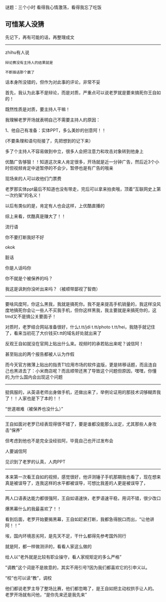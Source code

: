 
谜题：三个小时 看得我心情激荡，看得我忘了吃饭

可惜某人没猜
------
先记下，再有可能的话，再整理成文

-----------
zhihu有人说



	辩论赛没有主持人的结果就是

	不断插话那个赢了

话本身所没错的，但作为对此事的评论，非常不妥

首先，我认为此事不是辩论，而是对质，严重点可以说老罗就是要来搞死你王自如的！

既然性质是对质，要主持人干嘛！

我理解老罗开场就表明自己不需要主持人的原因：

1、他自己有准备：实体PPT，多么美妙的创意阿！！

(不要条理和语句衔接了，先把想到的记下来）

多了个主持人不容易做到中立，很多人会把注意力和攻击对象转到他身上

优酷广告够狠！！知道这次来人肯定很多，开场就是近一分钟广告，然后近3个小时但视频肯定中途暂停的不会少，暂停也是有广告的哦亲

现场来的人可以收他们门票费

老罗那实体ppt最后不知道也没有带走，完后可以拿来拍卖哦，顶着“互联网史上第一次约架”的名义！

以后有类似的是，肯定有人也会这样，上优酷直播的

综上来看，优酷真是赚大了！！


流行语

你不要打断我好不好

okok


脏话

你是人话吗你

你不就是个被保养的吗？

我这是讽刺你没听出来吗？（被顺带鄙视了智商）



------

要啥风度阿，你这么黑我，我就是搞死你。我不是来提高手机销量的，我这样没风度地搞死你会让一些人不买我手机，但你这样黑我，我主要就是来搞死你的，这tmd又不是搞公关要面子！


对质时，老罗结合网站准备很好，什么t.tt/jdi t.tt/photo t.tt/hei，我随手就记住了，看来当初花了大价钱买t.tt的域名好处就出来了

反观王自如就没在官网上贴出什么来。视频时的承若贴出来呢？诚信阿！

甚至贴出的两个报告都被人认为作假


而今天官方微薄上贴出的指责T1应用市场的软件盗版，更是转移话题，而且连自己也黑进去了：小米商店呢？而且顺带还黑了导致这个问题但原因，嘿嘿，你懂的,为什么国内会出现这个问题

----------

挺佩服的，从英语老师出身做手机，还做出来了，举例论证用的那技术词够糊弄我了！！人家也是下了本的！！

“世道艰难（被保养也没什么）”



---------
王自如面对老罗已经表现得很不错了，要是谁都没能那么淡定，尤其那些人身攻击“保养”

但考虑到他也不是完全没经验阿，毕竟自己也开过发布会



人要诚信阿


见识到了老罗的认真，人肉PPT

-----------

本来第一次看王自如的视频，感觉很好，他评测锤子手机那期我也看了，现在想来真是被误导了，连我这样的水平都被误导，可想比我差的人更是被误导了，



------
两人口语表达能力都很强阿，王自如语速快，老罗语速平稳，用词不错，很少改口


爆黑幕什么的我最喜欢了！！

看到后面，老罗开始要揭黑幕，王自如赶紧打断，我都急得脱口而出，“让他讲阿！！”



埃，国内环境恶劣阿，是先天不足，干什么都得先参考国外同行

就是阿，都一样做测评的，看看人家这么做的

给人以“老外就是比较有职业操守，看人家规矩定的多么严格”


"调教"这个词是不是故意的，其实不用引号?因为我们都喜欢它的引申义以。

“校”也可以读“教”，调校



他们都说老罗主导了整场比赛，他们都忽略了，是王自如把主动权拱手让人的。
老罗开场就有问他，“是你先来还是我先来”
